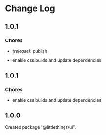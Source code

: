 # Change Log

## 1.0.1

### Chores

- _(release)_: publish

- enable css builds and update dependencies


## 1.0.1

### Chores

- enable css builds and update dependencies


## 1.0.0

Created package "@littlethings/ui".

